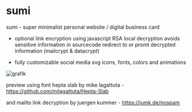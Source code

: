 # sumi
sumi - super minimalist personal website / digital business card

- optional link encryption using javascript RSA 
    local decryption avoids sensitive information in sourcecode
    redirect to or promt decrypted information (mailcrypt & datacrypt)
    
- fully customizable social media svg icons, fonts, colors and animations

    


![grafik](https://user-images.githubusercontent.com/67200786/125447472-9c74ad51-842a-44b7-b9fe-d92be4fd4c88.png)

preview using font hepta slab by mike lagattuta - https://github.com/mjlagattuta/Hepta-Slab

and mailto link decryption by juergen kummer - https://jumk.de/nospam
